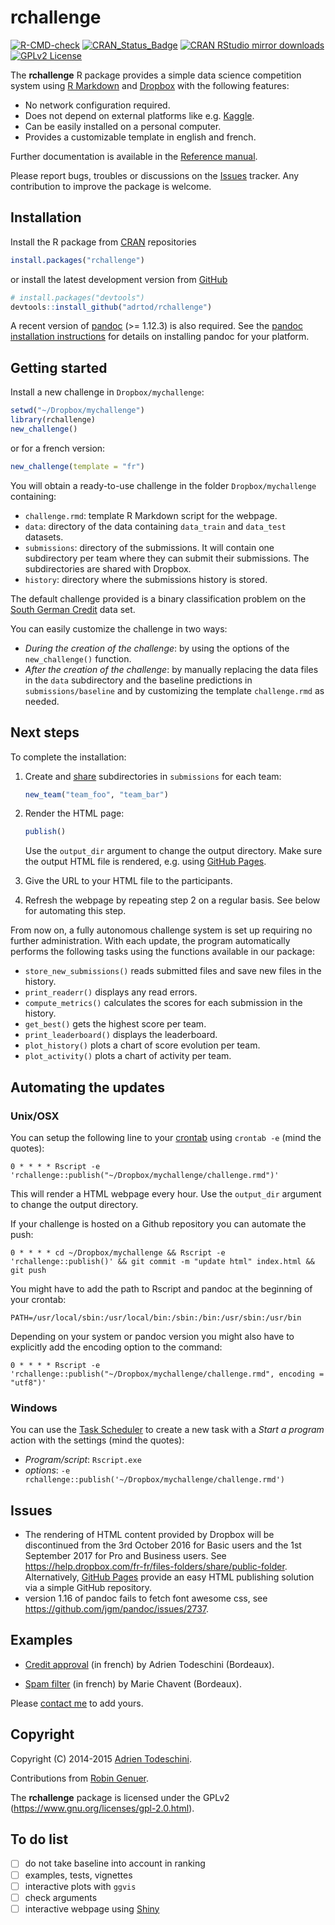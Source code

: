 rchallenge
==========  
<!-- badges: start -->
[![R-CMD-check](https://github.com/adrtod/rchallenge/workflows/R-CMD-check/badge.svg)](https://github.com/adrtod/rchallenge/actions)
[![CRAN_Status_Badge](https://www.r-pkg.org/badges/version/rchallenge)](https://cran.r-project.org/package=rchallenge)
[![CRAN RStudio mirror downloads](https://cranlogs.r-pkg.org/badges/rchallenge)](https://www.r-pkg.org/pkg/rchallenge)
[![GPLv2 License](https://img.shields.io/badge/license-GPLv2-blue.svg)](https://www.gnu.org/licenses/gpl-2.0.html)
<!-- badges: end -->

The **rchallenge** R package provides a simple data science competition system using [R Markdown](https://rmarkdown.rstudio.com/) 
and [Dropbox](https://www.dropbox.com/) with the following features:

- No network configuration required.
- Does not depend on external platforms like e.g. [Kaggle](https://www.kaggle.com/).
- Can be easily installed on a personal computer.
- Provides a customizable template in english and french.

Further documentation is available in the [Reference manual](https://adrien.tspace.fr/rchallenge/reference/index.html).

Please report bugs, troubles or discussions on the [Issues](https://github.com/adrtod/rchallenge/issues) tracker. Any contribution to improve the package is welcome.

## Installation
Install the R package from [CRAN](https://cran.r-project.org/package=rchallenge) repositories
``` r
install.packages("rchallenge")
```
or install the latest development version from [GitHub](https://github.com/adrtod/rchallenge)
``` r
# install.packages("devtools")
devtools::install_github("adrtod/rchallenge")
```

A recent version of [pandoc](https://pandoc.org/) (>= 1.12.3) is also required. See the [pandoc installation instructions](https://pandoc.org/installing.html) for details on installing pandoc for your platform.

## Getting started
Install a new challenge in `Dropbox/mychallenge`:
``` r
setwd("~/Dropbox/mychallenge")
library(rchallenge)
new_challenge()
```

or for a french version:
``` r
new_challenge(template = "fr")
```

You will obtain a ready-to-use challenge in the folder `Dropbox/mychallenge` containing:

- `challenge.rmd`: template R Markdown script for the webpage.
- `data`: directory of the data containing `data_train` and `data_test` datasets.
- `submissions`: directory of the submissions. It will contain one subdirectory per team where they can submit their submissions. The subdirectories are shared with Dropbox.
- `history`: directory where the submissions history is stored.


The default challenge provided is a binary classification problem on the [South German Credit](https://archive.ics.uci.edu/ml/datasets/South+German+Credit) data set.

You can easily customize the challenge in two ways:

- *During the creation of the challenge*: by using the options of the `new_challenge()` function.
- *After the creation of the challenge*: by manually replacing the data files in the `data` subdirectory and the baseline predictions in `submissions/baseline` and by customizing the template `challenge.rmd` as needed.

## Next steps
To complete the installation:

1. Create and [share](https://help.dropbox.com/fr-fr/files-folders/share/share-with-others) subdirectories in `submissions` for each team:

    ``` r
    new_team("team_foo", "team_bar")
    ```

2. Render the HTML page:

    ``` r
    publish()
    ```
    Use the `output_dir` argument to change the output directory.
    Make sure the output HTML file is rendered, e.g. using [GitHub Pages](https://pages.github.com/).

3. Give the URL to your HTML file to the participants.
    
4. Refresh the webpage by repeating step 2 on a regular basis. See below for automating this step.

From now on, a fully autonomous challenge system is set up requiring no further 
administration. With each update, the program automatically performs the following
tasks using the functions available in our package:

- `store_new_submissions()` reads submitted files and save new files in the history.
- `print_readerr()` displays any read errors.
- `compute_metrics()` calculates the scores for each submission in the history.
- `get_best()` gets the highest score per team.
- `print_leaderboard()` displays the leaderboard.
- `plot_history()` plots a chart of score evolution per team.
- `plot_activity()` plots a chart of activity per team.

## Automating the updates

### Unix/OSX

You can setup the following line to your [crontab](https://en.wikipedia.org/wiki/Cron) using `crontab -e` (mind the quotes):
```
0 * * * * Rscript -e 'rchallenge::publish("~/Dropbox/mychallenge/challenge.rmd")'
```
This will render a HTML webpage every hour.
Use the `output_dir` argument to change the output directory.

If your challenge is hosted on a Github repository you can automate the push:
```
0 * * * * cd ~/Dropbox/mychallenge && Rscript -e 'rchallenge::publish()' && git commit -m "update html" index.html && git push
```

You might have to add the path to Rscript and pandoc at the beginning of your crontab:
```
PATH=/usr/local/sbin:/usr/local/bin:/sbin:/bin:/usr/sbin:/usr/bin
```

Depending on your system or pandoc version you might also have to explicitly add the encoding option to the command:
```
0 * * * * Rscript -e 'rchallenge::publish("~/Dropbox/mychallenge/challenge.rmd", encoding = "utf8")'
```


### Windows

You can use the [Task Scheduler](https://www.windowscentral.com/how-create-automated-task-using-task-scheduler-windows-10) to create a new task with a *Start a program* action with the settings (mind the quotes):

- *Program/script*: `Rscript.exe`
- *options*: `-e rchallenge::publish('~/Dropbox/mychallenge/challenge.rmd')`

## Issues

- The rendering of HTML content provided by Dropbox will be discontinued from the 3rd October 2016 for Basic users and the 1st September 2017 for Pro and Business users. See <https://help.dropbox.com/fr-fr/files-folders/share/public-folder>. Alternatively, [GitHub Pages](https://pages.github.com/) provide an easy HTML publishing solution via a simple GitHub repository.
- version 1.16 of pandoc fails to fetch font awesome css, see <https://github.com/jgm/pandoc/issues/2737>.

## Examples
- [Credit approval](https://adrien.tspace.fr/challenge-mimse2014/) (in french) by Adrien Todeschini (Bordeaux).

- [Spam filter](https://chavent.github.io/challenge-mmas/) (in french) by Marie Chavent (Bordeaux).

Please [contact me](https://adrien.tspace.fr/) to add yours.

## Copyright
Copyright (C) 2014-2015 [Adrien Todeschini](https://adrien.tspace.fr/).

Contributions from [Robin Genuer](http://robin.genuer.fr/).

The **rchallenge** package is licensed under the GPLv2 (https://www.gnu.org/licenses/gpl-2.0.html).

## To do list
- [ ] do not take baseline into account in ranking
- [ ] examples, tests, vignettes
- [ ] interactive plots with `ggvis`
- [ ] check arguments
- [ ] interactive webpage using [Shiny](https://shiny.rstudio.com/)
